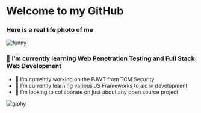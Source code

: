 
# Welcome to my GitHub

### Here is a real life photo of me 
![funny](https://github.com/hack3rSWE/hack3rSWE/assets/107173906/0daed65c-fb9c-4061-a1ac-319149fd22a3)


<!--
**hack3rSWE/hack3rSWE** is a ✨ _special_ ✨ repository because its `README.md` (this file) appears on your GitHub profile.

Here are some ideas to get you started:

- 🔭 I’m currently working on ...
- 🌱 I’m currently learning ...
- 👯 I’m looking to collaborate on ...
- 🤔 I’m looking for help with ...
- 💬 Ask me about ...
- 📫 How to reach me: ...
- 😄 Pronouns: ...
- ⚡ Fun fact: ...
-->
### 🌱 I’m currently learning Web Penetration Testing and Full Stack Web Development
- 🔭 I’m currently working on the PJWT from TCM Security
- 🌱 I’m currently learning various JS Frameworks to aid in development
- 👯 I’m looking to collaborate on just about any open source project
  
![giphy](https://github.com/hack3rSWE/hack3rSWE/assets/107173906/5f24838e-f1b0-4e18-aecd-659630ef63d8)
